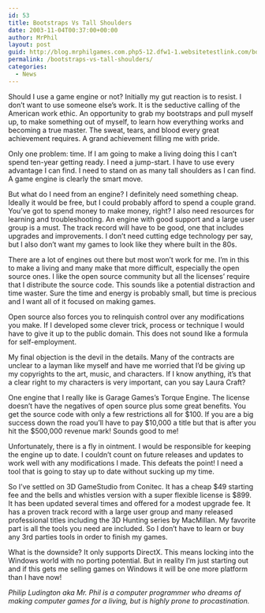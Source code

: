 ```yaml
---
id: 53
title: Bootstraps Vs Tall Shoulders
date: 2003-11-04T00:37:00+00:00
author: MrPhil
layout: post
guid: http://blog.mrphilgames.com.php5-12.dfw1-1.websitetestlink.com/bootstraps-vs-tall-shoulders/
permalink: /bootstraps-vs-tall-shoulders/
categories:
  - News
---
```

Should I use a game engine or not? Initially my gut reaction is to resist. I don&#8217;t want to use someone else&#8217;s work. It is the seductive calling of the American work ethic. An opportunity to grab my bootstraps and pull myself up, to make something out of myself, to learn how everything works and becoming a true master. The sweat, tears, and blood every great achievement requires. A grand achievement filling me with pride.

Only one problem: time. If I am going to make a living doing this I can&#8217;t spend ten-year getting ready. I need a jump-start. I have to use every advantage I can find. I need to stand on as many tall shoulders as I can find. A game engine is clearly the smart move.

But what do I need from an engine? I definitely need something cheap. Ideally it would be free, but I could probably afford to spend a couple grand. You&#8217;ve got to spend money to make money, right? I also need resources for learning and troubleshooting. An engine with good support and a large user group is a must. The track record will have to be good, one that includes upgrades and improvements. I don&#8217;t need cutting edge technology per say, but I also don&#8217;t want my games to look like they where built in the 80s.

There are a lot of engines out there but most won&#8217;t work for me. I&#8217;m in this to make a living and many make that more difficult, especially the open source ones. I like the open source community but all the licenses&#8217; require that I distribute the source code. This sounds like a potential distraction and time waster. Sure the time and energy is probably small, but time is precious and I want all of it focused on making games.

Open source also forces you to relinquish control over any modifications you make. If I developed some clever trick, process or technique I would have to give it up to the public domain. This does not sound like a formula for self-employment.

My final objection is the devil in the details. Many of the contracts are unclear to a layman like myself and have me worried that I&#8217;d be giving up my copyrights to the art, music, and characters. If I know anything, it&#8217;s that a clear right to my characters is very important, can you say Laura Craft?

One engine that I really like is Garage Games&#8217;s Torque Engine. The license doesn&#8217;t have the negatives of open source plus some great benefits. You get the source code with only a few restrictions all for $100. If you are a big success down the road you&#8217;ll have to pay $10,000 a title but that is after you hit the $500,000 revenue mark! Sounds good to me!

Unfortunately, there is a fly in ointment. I would be responsible for keeping the engine up to date. I couldn&#8217;t count on future releases and updates to work well with any modifications I made. This defeats the point! I need a tool that is going to stay up to date without sucking up my time.

So I&#8217;ve settled on 3D GameStudio from Conitec. It has a cheap $49 starting fee and the bells and whistles version with a super flexible license is $899. It has been updated several times and offered for a modest upgrade fee. It has a proven track record with a large user group and many released professional titles including the 3D Hunting series by MacMillan. My favorite part is all the tools you need are included. So I don&#8217;t have to learn or buy any 3rd parties tools in order to finish my games.

What is the downside? It only supports DirectX. This means locking into the Windows world with no porting potential. But in reality I&#8217;m just starting out and if this gets me selling games on Windows it will be one more platform than I have now!

﻿_Philip Ludington aka Mr. Phil is a computer programmer who dreams of making computer games for a living, but is highly prone to procastination._